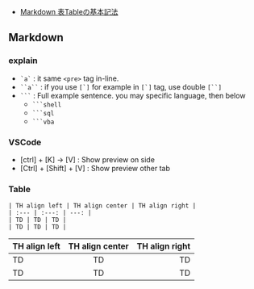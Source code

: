 * [Markdown 表Tableの基本記法](https://notepm.jp/help/markdown-table)

## Markdown

### explain

* `` `a` `` : it same `<pre>` tag in-line.
* ` ``a`` ` : if you use `` [`] `` for example in `` [`] `` tag, use double ` [``] `
* ` ``` ` : Full example sentence. you may specific language, then below
  * ` ```shell `
  * ` ```sql ` 
  * ` ```vba ` 

### VSCode

* [ctrl] + [K] → [V] : Show preview on side
* [Ctrl] + [Shift] + [V] : Show preview other tab

### Table

```
| TH align left | TH align center | TH align right |
| :--- | :---: | ---: |
| TD | TD | TD |
| TD | TD | TD |
```

| TH align left | TH align center | TH align right |
| :--- | :---: | ---: |
| TD | TD | TD |
| TD | TD | TD |


